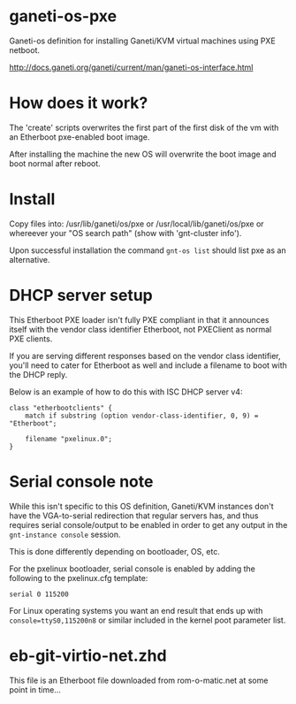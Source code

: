 # ganeti-os-pxe

Ganeti-os definition for installing Ganeti/KVM virtual machines using PXE netboot.

http://docs.ganeti.org/ganeti/current/man/ganeti-os-interface.html

# How does it work?

The 'create' scripts overwrites the first part of the first disk of the vm with an Etherboot pxe-enabled boot image.

After installing the machine the new OS will overwrite the boot image and boot normal after reboot.

# Install

Copy files into: /usr/lib/ganeti/os/pxe or /usr/local/lib/ganeti/os/pxe or whereever your "OS search path" (show with 'gnt-cluster info').

Upon successful installation the command `gnt-os list` should list pxe as an alternative.

# DHCP server setup

This Etherboot PXE loader isn't fully PXE compliant in that it announces itself with the vendor class identifier Etherboot, not PXEClient as normal PXE clients.

If you are serving different responses based on the vendor class identifier, you'll need to cater for Etherboot as well and include a filename to boot with the DHCP reply.

Below is an example of how to do this with ISC DHCP server v4:

```
class "etherbootclients" {
    match if substring (option vendor-class-identifier, 0, 9) = "Etherboot";

    filename "pxelinux.0";
}
```

# Serial console note

While this isn't specific to this OS definition, Ganeti/KVM instances don't have the VGA-to-serial redirection that regular servers has, and thus requires serial console/output to be enabled in order to get any output in the `gnt-instance console` session.

This is done differently depending on bootloader, OS, etc.

For the pxelinux bootloader, serial console is enabled by adding the following to the pxelinux.cfg template:
```
serial 0 115200
```

For Linux operating systems you want an end result that ends up with `console=ttyS0,115200n8` or similar included in the kernel poot parameter list.


# eb-git-virtio-net.zhd

This file is an Etherboot file downloaded from rom-o-matic.net at some point in time...
